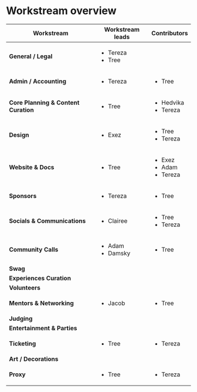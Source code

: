# Workstream overview



| Workstream                           | Workstream leads                      | Contributors                                       |
| ------------------------------------ | ------------------------------------- | -------------------------------------------------- |
| **General / Legal**                  | <ul><li>Tereza</li><li>Tree</li></ul> |                                                    |
| **Admin / Accounting**               | <ul><li>Tereza</li></ul>              | <ul><li>Tree</li></ul>                             |
| **Core Planning & Content Curation** | <ul><li>Tree</li></ul>                | <ul><li>Hedvika</li><li>Tereza</li></ul>           |
| **Design**                           | <ul><li>Exez</li></ul>                | <ul><li>Tree</li><li>Tereza</li></ul>              |
| **Website & Docs**                   | <ul><li>Tree</li></ul>                | <ul><li>Exez</li><li>Adam</li><li>Tereza</li></ul> |
| **Sponsors**                         | <ul><li>Tereza</li></ul>              | <ul><li>Tree</li></ul>                             |
| **Socials & Communications**         | <ul><li>Clairee</li></ul>             | <ul><li>Tree</li><li>Tereza</li></ul>              |
| **Community Calls**                  | <ul><li>Adam</li><li>Damsky</li></ul> | <ul><li>Tree</li></ul>                             |
| **Swag**                             |                                       |                                                    |
| **Experiences Curation**             |                                       |                                                    |
| **Volunteers**                       |                                       |                                                    |
| **Mentors & Networking**             | <ul><li>Jacob</li></ul>               | <ul><li>Tree</li></ul>                             |
| **Judging**                          |                                       |                                                    |
| **Entertainment & Parties**          |                                       |                                                    |
| **Ticketing**                        | <ul><li>Tree</li></ul>                | <ul><li>Tereza</li></ul>                           |
| **Art / Decorations**                |                                       |                                                    |
| **Proxy**                            | <ul><li>Tree</li></ul>                | <ul><li>Tereza</li></ul>                           |



